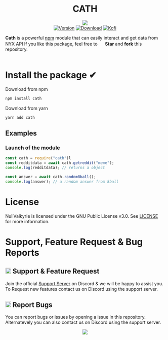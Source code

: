 <h1 align="center"> CATH </h1>

<!-- header -->
<p align="center">
    <img src = "https://media.discordapp.net/attachments/842014909264953354/867806346593042483/Cath-temp-banner.png?width=1244&height=415">
    <br>
    <a href="https://npmjs.org/package/cath" target="_blank"><img alt='Version' src="https://img.shields.io/github/package-json/v/night0721/cath?style=for-the-badge&color=555555&labelColor=02023a"></a>
    <a href="https://npmjs.org/package/cath" target="_blank"><img alt='Download' src="https://img.shields.io/npm/dt/cath?style=for-the-badge&color=02023a"></a>
    <a href="https://ko-fi.com/I2I35XISJ" target="_blank"><img alt='Kofi' src="https://img.shields.io/static/v1?label=Support%20Us&message=KO.FI&color=ff5e5b&logo=kofi&logoColor=white&style=for-the-badge&scale=1.4"></a>  
 </p>

**Cath** is a powerful [npm](https://nodejs.org) module that can easily interact and get data from NYX API
If you like this package, feel free to <img src = "https://discord.com/assets/141d49436743034a59dec6bd5618675d.svg" width = "16"> **Star** and **fork** this repository.<br><br>

# Install the package ✔

Download from npm

```powershell
npm install cath
```

Download from yarn

```powershell
yarn add cath
```

## Examples

### Launch of the module

```js
const cath = require("cath")l
const redditdata = await cath.getreddit("meme");
console.log(redditdata); // returns a object

const answer = await cath.random8ball();
console.log(answer); // a random answer from 8ball
```

# License

NullValkyrie is licensed under the GNU Public License v3.0. See [LICENSE](https://github.com/night0721/cath/blob/master/LICENSE) for more information.

# Support, Feature Request & Bug Reports

## <img src = "https://cdn.discordapp.com/emojis/867093614403256350.png?v=1" width = 18> Support & Feature Request

Join the official [Support Server](https://discord.gg/SbQHChmGcp) on Discord & we will be happy to assist you. <br>
To Request new features contact us on Discord using the support server.

## <img src = "https://cdn.discordapp.com/emojis/867093601962950666.png?v=1" width = "18"> Report Bugs

You can report bugs or issues by opening a issue in this repository. Alternatevely you can also contact us on Discord using the support server.

<p align = "center">
  <a href="https://rebrand.ly/cathSupport" target="_blank"><img src="https://discordapp.com/api/guilds/718762019586572341/widget.png?style=banner1"></a>
</p>
